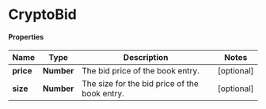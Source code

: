 # CryptoBid

#### Properties
Name | Type | Description | Notes
------------ | ------------- | ------------- | -------------
**price** | **Number** | The bid price of the book entry. | [optional] 
**size** | **Number** | The size for the bid price of the book entry. | [optional] 



